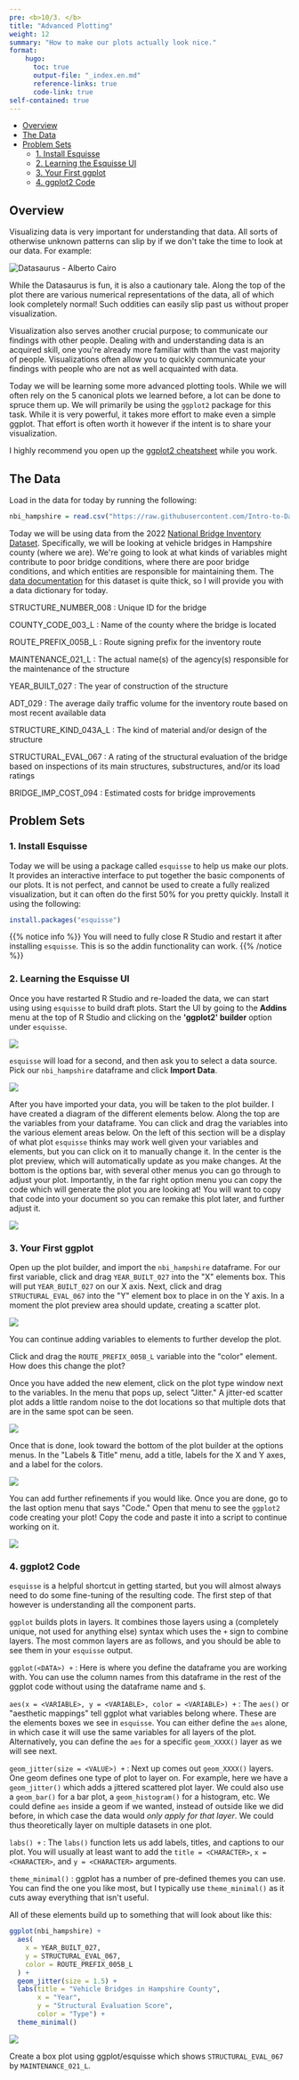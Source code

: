 ```yaml
---
pre: <b>10/3. </b>
title: "Advanced Plotting"
weight: 12
summary: "How to make our plots actually look nice."
format:
    hugo:
      toc: true
      output-file: "_index.en.md"
      reference-links: true
      code-link: true
self-contained: true
---
```




-   [Overview][]
-   [The Data][]
-   [Problem Sets][]
    -   [1. Install Esquisse][]
    -   [2. Learning the Esquisse UI][]
    -   [3. Your First ggplot][]
    -   [4. ggplot2 Code][]

## Overview

Visualizing data is very important for understanding that data. All sorts of otherwise unknown patterns can slip by if we don't take the time to look at our data. For example:

![Datasaurus - Alberto Cairo][]

While the Datasaurus is fun, it is also a cautionary tale. Along the top of the plot there are various numerical representations of the data, all of which look completely normal! Such oddities can easily slip past us without proper visualization.

Visualization also serves another crucial purpose; to communicate our findings with other people. Dealing with and understanding data is an acquired skill, one you're already more familiar with than the vast majority of people. Visualizations often allow you to quickly communicate your findings with people who are not as well acquainted with data.

Today we will be learning some more advanced plotting tools. While we will often rely on the 5 canonical plots we learned before, a lot can be done to spruce them up. We will primarily be using the `ggplot2` package for this task. While it is very powerful, it takes more effort to make even a simple ggplot. That effort is often worth it however if the intent is to share your visualization.

I highly recommend you open up the [ggplot2 cheatsheet][] while you work.

## The Data

Load in the data for today by running the following:

``` r
nbi_hampshire = read.csv("https://raw.githubusercontent.com/Intro-to-Data-Science-Template/intro_to_data_science_reader/main/content/class_worksheets/12_adv_plot/data/nbi_hampshire.csv")
```

Today we will be using data from the 2022 [National Bridge Inventory Dataset][]. Specifically, we will be looking at vehicle bridges in Hampshire county (where we are). We're going to look at what kinds of variables might contribute to poor bridge conditions, where there are poor bridge conditions, and which entities are responsible for maintaining them. The [data documentation][] for this dataset is quite thick, so I will provide you with a data dictionary for today.

STRUCTURE_NUMBER_008
:   Unique ID for the bridge

COUNTY_CODE_003_L
:   Name of the county where the bridge is located

ROUTE_PREFIX_005B_L
:   Route signing prefix for the inventory route

MAINTENANCE_021_L
:   The actual name(s) of the agency(s) responsible for the maintenance of the structure

YEAR_BUILT_027
:   The year of construction of the structure

ADT_029
:   The average daily traffic volume for the inventory route based on most recent available data

STRUCTURE_KIND_043A_L
:   The kind of material and/or design of the structure

STRUCTURAL_EVAL_067
:   A rating of the structural evaluation of the bridge based on inspections of its main structures, substructures, and/or its load ratings

BRIDGE_IMP_COST_094
:   Estimated costs for bridge improvements

## Problem Sets

### 1. Install Esquisse

Today we will be using a package called `esquisse` to help us make our plots. It provides an interactive interface to put together the basic components of our plots. It is not perfect, and cannot be used to create a fully realized visualization, but it can often do the first 50% for you pretty quickly. Install it using the following:

``` r
install.packages("esquisse")
```

{{% notice info %}}
You will need to fully close R Studio and restart it after installing `esquisse`. This is so the addin functionality can work.
{{% /notice %}}

### 2. Learning the Esquisse UI

Once you have restarted R Studio and re-loaded the data, we can start using using `esquisse` to build draft plots. Start the UI by going to the **Addins** menu at the top of R Studio and clicking on the **'ggplot2' builder** option under `esquisse`.

![][1]

`esquisse` will load for a second, and then ask you to select a data source. Pick our `nbi_hampshire` dataframe and click **Import Data**.

![][2]

After you have imported your data, you will be taken to the plot builder. I have created a diagram of the different elements below. Along the top are the variables from your dataframe. You can click and drag the variables into the various element areas below. On the left of this section will be a display of what plot `esquisse` thinks may work well given your variables and elements, but you can click on it to manually change it. In the center is the plot preview, which will automatically update as you make changes. At the bottom is the options bar, with several other menus you can go through to adjust your plot. Importantly, in the far right option menu you can copy the code which will generate the plot you are looking at! You will want to copy that code into your document so you can remake this plot later, and further adjust it.

![][3]

### 3. Your First ggplot

Open up the plot builder, and import the `nbi_hampshire` dataframe. For our first variable, click and drag `YEAR_BUILT_027` into the "X" elements box. This will put `YEAR_BUILT_027` on our X axis. Next, click and drag `STRUCTURAL_EVAL_067` into the "Y" element box to place in on the Y axis. In a moment the plot preview area should update, creating a scatter plot.

![][4]

You can continue adding variables to elements to further develop the plot.

<div class="question">

Click and drag the `ROUTE_PREFIX_005B_L` variable into the "color" element. How does this change the plot?

</div>

Once you have added the new element, click on the plot type window next to the variables. In the menu that pops up, select "Jitter." A jitter-ed scatter plot adds a little random noise to the dot locations so that multiple dots that are in the same spot can be seen.

![][5]

Once that is done, look toward the bottom of the plot builder at the options menus. In the "Labels & Title" menu, add a title, labels for the X and Y axes, and a label for the colors.

![][6]

You can add further refinements if you would like. Once you are done, go to the last option menu that says "Code." Open that menu to see the `ggplot2` code creating your plot! Copy the code and paste it into a script to continue working on it.

![][7]

### 4. ggplot2 Code

`esquisse` is a helpful shortcut in getting started, but you will almost always need to do some fine-tuning of the resulting code. The first step of that however is understanding all the component parts.

`ggplot` builds plots in layers. It combines those layers using a (completely unique, not used for anything else) syntax which uses the `+` sign to combine layers. The most common layers are as follows, and you should be able to see them in your `esquisse` output.

`ggplot(<DATA>) +`
:   Here is where you define the dataframe you are working with. You can use the column names from this dataframe in the rest of the ggplot code without using the dataframe name and `$`.

`aes(x = <VARIABLE>, y = <VARIABLE>, color = <VARIABLE>) +`
:   The `aes()` or "aesthetic mappings" tell ggplot what variables belong where. These are the elements boxes we see in `esquisse`. You can either define the `aes` alone, in which case it will use the same variables for all layers of the plot. Alternatively, you can define the `aes` for a specific `geom_XXXX()` layer as we will see next.

`geom_jitter(size = <VALUE>) +`
:   Next up comes out `geom_XXXX()` layers. One geom defines one type of plot to layer on. For example, here we have a `geom_jitter()` which adds a jittered scattered plot layer. We could also use a `geom_bar()` for a bar plot, a `geom_histogram()` for a histogram, etc. We could define `aes` inside a geom if we wanted, instead of outside like we did before, in which case the data would *only apply for that layer*. We could thus theoretically layer on multiple datasets in one plot.

`labs() +`
:   The `labs()` function lets us add labels, titles, and captions to our plot. You will usually at least want to add the `title = <CHARACTER>`, `x = <CHARACTER>`, and `y = <CHARACTER>` arguments.

`theme_minimal()`
:   ggplot has a number of pre-defined themes you can use. You can find the one you like most, but I typically use `theme_minimal()` as it cuts away everything that isn't useful.

All of these elements build up to something that will look about like this:

``` r
ggplot(nbi_hampshire) +
  aes(
    x = YEAR_BUILT_027,
    y = STRUCTURAL_EVAL_067,
    color = ROUTE_PREFIX_005B_L
  ) +
  geom_jitter(size = 1.5) +
  labs(title = "Vehicle Bridges in Hampshire County",
       x = "Year",
       y = "Structural Evaluation Score",
       color = "Type") +
  theme_minimal()
```

![][8]

<div class="question">

Create a box plot using ggplot/esquisse which shows `STRUCTURAL_EVAL_067` by `MAINTENANCE_021_L`.

</div>

  [Overview]: #overview
  [The Data]: #the-data
  [Problem Sets]: #problem-sets
  [1. Install Esquisse]: #install-esquisse
  [2. Learning the Esquisse UI]: #learning-the-esquisse-ui
  [3. Your First ggplot]: #your-first-ggplot
  [4. ggplot2 Code]: #ggplot2-code
  [Datasaurus - Alberto Cairo]: img/datasaurus.png
  [ggplot2 cheatsheet]: https://www.rstudio.org/links/data_visualization_cheat_sheet
  [National Bridge Inventory Dataset]: https://www.fhwa.dot.gov/bridge/nbi/ascii.cfm
  [data documentation]: https://www.fhwa.dot.gov/bridge/mtguide.pdf
  [1]: img/esquisse_1.png
  [2]: img/esquisse_2.png
  [3]: img/esquisse_3.png
  [4]: img/esquisse_4.png
  [5]: img/esquisse_5.png
  [6]: img/esquisse_6.png
  [7]: img/esquisse_7.png
  [8]: img/final_plot.svg
